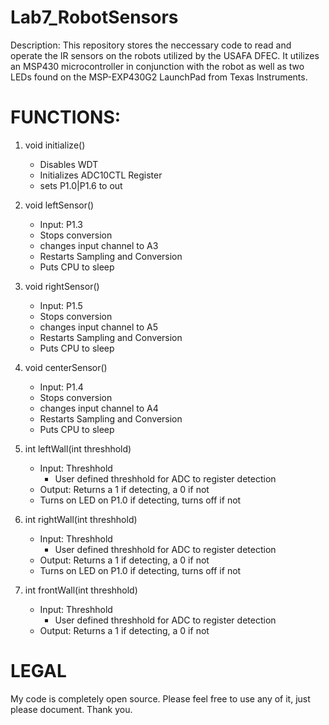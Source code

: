 Lab7_RobotSensors
=================

Description:
  This repository stores the neccessary code to read and operate the IR sensors on the robots 
  utilized by the USAFA DFEC. It utilizes an MSP430 microcontroller in conjunction with the 
  robot as well as two LEDs found on the MSP-EXP430G2 LaunchPad from Texas Instruments.
  
FUNCTIONS:
===========

1. void initialize()
   * Disables WDT
   * Initializes ADC10CTL Register
   * sets P1.0|P1.6 to out

2. void leftSensor()
   * Input: P1.3
   * Stops conversion
   * changes input channel to A3
   * Restarts Sampling and Conversion
   * Puts CPU to sleep

3. void rightSensor()
   * Input: P1.5
   * Stops conversion
   * changes input channel to A5
   * Restarts Sampling and Conversion
   * Puts CPU to sleep

4. void centerSensor()
   * Input: P1.4
   * Stops conversion
   * changes input channel to A4
   * Restarts Sampling and Conversion
   * Puts CPU to sleep


5. int leftWall(int threshhold)
   * Input: Threshhold 
      * User defined threshhold for ADC to register detection
   * Output: Returns a 1 if detecting, a 0 if not
   * Turns on LED on P1.0 if detecting, turns off if not


6. int rightWall(int threshhold)
   * Input: Threshhold 
      * User defined threshhold for ADC to register detection
   * Output: Returns a 1 if detecting, a 0 if not
   * Turns on LED on P1.0 if detecting, turns off if not



7. int frontWall(int threshhold)
   * Input: Threshhold 
      * User defined threshhold for ADC to register detection
   * Output: Returns a 1 if detecting, a 0 if not
   

LEGAL
=====

My code is completely open source. 
Please feel free to use any of it, just please document. Thank you.
